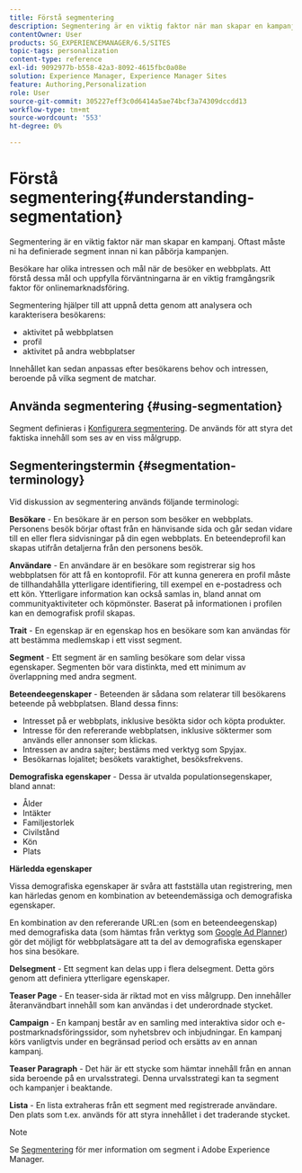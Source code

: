 ```yaml
---
title: Förstå segmentering
description: Segmentering är en viktig faktor när man skapar en kampanj. Oftast måste ni ha definierade segment innan ni kan påbörja kampanjen.
contentOwner: User
products: SG_EXPERIENCEMANAGER/6.5/SITES
topic-tags: personalization
content-type: reference
exl-id: 9092977b-b558-42a3-8092-4615fbc0a08e
solution: Experience Manager, Experience Manager Sites
feature: Authoring,Personalization
role: User
source-git-commit: 305227eff3c0d6414a5ae74bcf3a74309dccdd13
workflow-type: tm+mt
source-wordcount: '553'
ht-degree: 0%

---
```


# Förstå segmentering{#understanding-segmentation}

Segmentering är en viktig faktor när man skapar en kampanj. Oftast måste ni ha definierade segment innan ni kan påbörja kampanjen.

Besökare har olika intressen och mål när de besöker en webbplats. Att förstå dessa mål och uppfylla förväntningarna är en viktig framgångsrik faktor för onlinemarknadsföring.

Segmentering hjälper till att uppnå detta genom att analysera och karakterisera besökarens:

* aktivitet på webbplatsen
* profil
* aktivitet på andra webbplatser

Innehållet kan sedan anpassas efter besökarens behov och intressen, beroende på vilka segment de matchar.

## Använda segmentering {#using-segmentation}

Segment definieras i [Konfigurera segmentering](/help/sites-administering/campaign-segmentation.md). De används för att styra det faktiska innehåll som ses av en viss målgrupp.

## Segmenteringstermin {#segmentation-terminology}

Vid diskussion av segmentering används följande terminologi:

**Besökare** - En besökare är en person som besöker en webbplats. Personens besök börjar oftast från en hänvisande sida och går sedan vidare till en eller flera sidvisningar på din egen webbplats. En beteendeprofil kan skapas utifrån detaljerna från den personens besök.

**Användare** - En användare är en besökare som registrerar sig hos webbplatsen för att få en kontoprofil. För att kunna generera en profil måste de tillhandahålla ytterligare identifiering, till exempel en e-postadress och ett kön. Ytterligare information kan också samlas in, bland annat om communityaktiviteter och köpmönster. Baserat på informationen i profilen kan en demografisk profil skapas.

**Trait** - En egenskap är en egenskap hos en besökare som kan användas för att bestämma medlemskap i ett visst segment.

**Segment** - Ett segment är en samling besökare som delar vissa egenskaper. Segmenten bör vara distinkta, med ett minimum av överlappning med andra segment.

**Beteendeegenskaper** - Beteenden är sådana som relaterar till besökarens beteende på webbplatsen. Bland dessa finns:

* Intresset på er webbplats, inklusive besökta sidor och köpta produkter.
* Intresse för den refererande webbplatsen, inklusive söktermer som används eller annonser som klickas.
* Intressen av andra sajter; bestäms med verktyg som Spyjax.
* Besökarnas lojalitet; besökets varaktighet, besöksfrekvens.

**Demografiska egenskaper** - Dessa är utvalda populationsegenskaper, bland annat:

* Ålder
* Intäkter
* Familjestorlek
* Civilstånd
* Kön
* Plats

**Härledda egenskaper**

Vissa demografiska egenskaper är svåra att fastställa utan registrering, men kan härledas genom en kombination av beteendemässiga och demografiska egenskaper.

En kombination av den refererande URL:en (som en beteendeegenskap) med demografiska data (som hämtas från verktyg som [Google Ad Planner](https://www.google.com/adplanner/)) gör det möjligt för webbplatsägare att ta del av demografiska egenskaper hos sina besökare.

**Delsegment** - Ett segment kan delas upp i flera delsegment. Detta görs genom att definiera ytterligare egenskaper.

**Teaser Page** - En teaser-sida är riktad mot en viss målgrupp. Den innehåller återanvändbart innehåll som kan användas i det underordnade stycket.

**Campaign** - En kampanj består av en samling med interaktiva sidor och e-postmarknadsföringssidor, som nyhetsbrev och inbjudningar. En kampanj körs vanligtvis under en begränsad period och ersätts av en annan kampanj.

**Teaser Paragraph** - Det här är ett stycke som hämtar innehåll från en annan sida beroende på en urvalsstrategi. Denna urvalsstrategi kan ta segment och kampanjer i beaktande.

**Lista** - En lista extraheras från ett segment med registrerade användare. Den plats som t.ex. används för att styra innehållet i det traderande stycket.

>[!NOTE]
>
>Se [Segmentering](/help/sites-administering/campaign-segmentation.md) för mer information om segment i Adobe Experience Manager.
